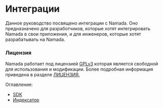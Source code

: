 # Интеграции

Данное руководство посвящено интеграции с Namada. Оно предназначено для разработчиков, которые хотят интегрировать Namada в свои приложения, и для инженеров, которые хотят разрабатывать на Namada.

### Лицензия

Namada работает под лицензией [GPLv3](https://www.gnu.org/licenses/gpl-3.0.html) которая является свободной для использования и модификации. Более подробная информация приведена в разделе [ЛИЦЕНЗИЯ.](https://github.com/anoma/namada/blob/main/LICENSE)

Оглавление:

* [SDK](ispolzovanie-namada-sdk/)
* [Индексатор](indeksator-namada.md)
